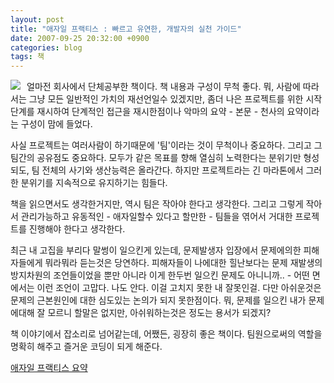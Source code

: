 ```yaml
---
layout: post
title: "애자일 프랙티스 : 빠르고 유연한, 개발자의 실천 가이드"
date: 2007-09-25 20:32:00 +0900
categories: blog
tags: 책
---
```


<div class="imageblock left" style="float: left; margin-right: 10px;"><img src="http://image.aladdin.co.kr/cover/cover/8991268331_1.jpg"></div>

얼마전 회사에서 단체공부한 책이다. 책 내용과 구성이 무척 좋다. 뭐, 사람에 따라서는 그냥 모든 일반적인 가치의 재선언일수 있겠지만, 좀더 나은 프로젝트를 위한 시작단계를 재시하여 단계적인 접근을 재시한점이나 악마의 요약 - 본문 - 천사의 요약이라는 구성이 맘에 들었다.

사실 프로젝트는 여러사람이 하기때문에 '팀'이라는 것이 무척이나 중요하다. 그리고 그 팀간의 공유점도 중요하다. 모두가 같은 목표를 향해 열심히 노력한다는 분위기만 형성되도, 팀 전체의 사기와 생산능력은 올라간다. 하지만 프로젝트라는 긴 마라톤에서 그러한 분위기를 지속적으로 유지하기는 힘들다.

책을 읽으면서도 생각한거지만, 역시 팀은 작아야 한다고 생각한다. 그리고 그렇게 작아서 관리가능하고 유동적인 - 애자일할수 있다고 할만한 - 팀들을 엮어서 거대한 프로젝트를 진행해야 한다고 생각한다.

최근 내 고집을 부리다 말썽이 일으킨게 있는데, 문제발생자 입장에서 문제에의한 피해자들에게 뭐라뭐라 듣는것은 당연하다. 피해자들이 나에대한 힐난보다는 문제 재발생의 방지차원의 조언들이었을 뿐만 아니라 이게 한두번 일으킨 문제도 아니니까.. - 어떤 면에서는 이런 조언이 고맙다. 나도 안다. 이걸 고치지 못한 내 잘못인걸. 다만 아쉬운것은 문제의 근본원인에 대한 심도있는 논의가 되지 못한점이다. 뭐, 문제를 일으킨 내가 문제에대해 잘 모르니 할말은 없지만, 아쉬워하는것은 정도는 용서가 되겠지?

책 이야기에서 잡소리로 넘어같는데, 어쨌든, 굉장히 좋은 책이다. 팀원으로써의 역할을 명확히 해주고 즐거운 코딩이 되게 해준다.

[애자일 프랙티스 요약](/blog/2007/09/25/애자일프랙티스-toc.html)

